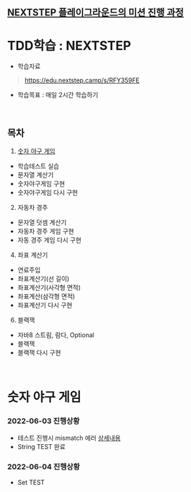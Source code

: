 ## [NEXTSTEP 플레이그라운드의 미션 진행 과정](https://github.com/next-step/nextstep-docs/blob/master/playground/README.md)
# TDD학습 : NEXTSTEP
* 학습자료 
> https://edu.nextstep.camp/s/RFY359FE
* 학습목표 : 매일 2시간 학습하기

<br>

## 목차
1. [숫자 야구 게임](#숫자-야구-게임) 
  * 학습테스트 실습
  * 문자열 계산기
  * 숫자야구게임 구현
  * 숫자야구게임 다시 구현 
2. 자동차 경주
  * 문자열 덧셈 계산기
  * 자동차 경주 게임 구현
  * 자동 경주 게임 다시 구현
4. 좌표 계산기
  * 연료주입
  * 좌표계산기(선 길이)
  * 좌표계산기(사각형 면적)
  * 좌표계산(삼각형 면적)
  * 좌표계산기 다시 구현
6. 블랙잭
  * 자바8 스트림, 람다, Optional
  * 블랙잭
  * 블랙잭 다시 구현

<br>

# 숫자 야구 게임
### 2022-06-03 진행상황
* 테스트 진행시 mismatch 에러 [상세내용](https://velog.io/@jupiter-j/에러-junit.platform.launcher.core.EngineDiscoveryOrchestrator-tests-were-Method-or-class-mismatch)
* String TEST 완료

### 2022-06-04 진행상황
* Set TEST 
